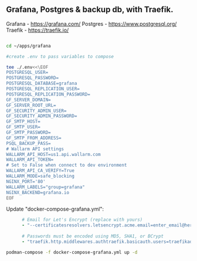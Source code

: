 ## Grafana, Postgres & backup db, with Traefik.

Grafana - https://grafana.com/
Postgres - https://www.postgresql.org/
Traefik - https://traefik.io/

```sh

cd ~/apps/grafana

#create .env to pass variables to compose

tee ./.env<<\EOF
POSTGRESQL_USER=
POSTGRESQL_PASSWORD=
POSTGRESQL_DATABASE=grafana
POSTGRESQL_REPLICATION_USER=
POSTGRESQL_REPLICATION_PASSWORD=
GF_SERVER_DOMAIN=
GF_SERVER_ROOT_URL=
GF_SECURITY_ADMIN_USER=
GF_SECURITY_ADMIN_PASSWORD=
GF_SMTP_HOST=
GF_SMTP_USER=
GF_SMTP_PASSWORD=
GF_SMTP_FROM_ADDRESS=
PSQL_BACKUP_PASS=
# Wallarm API settings
WALLARM_API_HOST=us1.api.wallarm.com
WALLARM_API_TOKEN=
# Set to False when connect to dev environment
WALLARM_API_CA_VERIFY=True
WALLARM_MODE=safe_blocking
NGINX_PORT='80'
WALLARM_LABELS="group=grafana"
NGINX_BACKEND=grafana.io
EOF

```

Update "docker-compose-grafana.yml":

```yaml
      # Email for Let's Encrypt (replace with yours)
      - "--certificatesresolvers.letsencrypt.acme.email=enter_email@here"
      
      # Passwords must be encoded using MD5, SHA1, or BCrypt
      - "traefik.http.middlewares.authtraefik.basicauth.users=traefikadmin:$$enter$$hashed$$passhere"
```

```sh
podman-compose -f docker-compose-grafana.yml up -d
```
